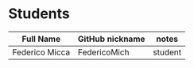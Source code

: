 # Students

| Full Name | GitHub nickname | notes |
| --------- | --------------- | ----- |
| Federico Micca | FedericoMich |  student |

